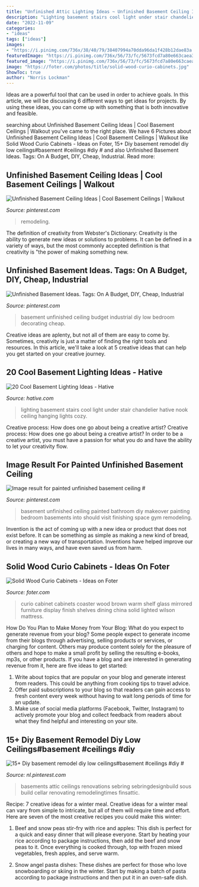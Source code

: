 ```yaml
---
title: "Unfinished Attic Lighting Ideas ~ Unfinished Basement Ceiling Ideas"
description: "Lighting basement stairs cool light under stair chandelier hative nook ceiling hanging lights cozy"
date: "2022-11-09"
categories:
- "ideas"
tags: ["ideas"]
images:
- "https://i.pinimg.com/736x/38/40/79/38407994a70dda96da1f428b12dae83a.jpg"
featuredImage: "https://i.pinimg.com/736x/56/73/fc/5673fcd7a80e663caea36eeef50f8405.jpg"
featured_image: "https://i.pinimg.com/736x/56/73/fc/5673fcd7a80e663caea36eeef50f8405.jpg"
image: "https://foter.com/photos/title/solid-wood-curio-cabinets.jpg"
ShowToc: true
author: "Norris Lockman"
---
```



Ideas are a powerful tool that can be used in order to achieve goals. In this article, we will be discussing 6 different ways to get ideas for projects. By using these ideas, you can come up with something that is both innovative and feasible.

	

		
searching about Unfinished Basement Ceiling Ideas | Cool Basement Ceilings | Walkout you've came to the right place. We have 6 Pictures about Unfinished Basement Ceiling Ideas | Cool Basement Ceilings | Walkout like Solid Wood Curio Cabinets - Ideas on Foter, 15+ Diy basement remodel diy low ceilings#basement #ceilings #diy # and also Unfinished Basement Ideas. Tags: On A Budget, DIY, Cheap, Industrial. Read more:
		
    
## Unfinished Basement Ceiling Ideas | Cool Basement Ceilings | Walkout

<img loading=lazy src="https://i.pinimg.com/736x/38/40/79/38407994a70dda96da1f428b12dae83a.jpg" onerror="this.onerror=null;this.src='https://tse1.mm.bing.net/th?id=OIP.YNn2uQFFt7vChyS7rFxOmwHaFX&amp;pid=15.1';" alt="Unfinished Basement Ceiling Ideas | Cool Basement Ceilings | Walkout">

_Source: pinterest.com_

>remodeling. 

	

The definition of creativity from Webster's Dictionary:
Creativity is the ability to generate new ideas or solutions to problems. It can be defined in a variety of ways, but the most commonly accepted definition is that creativity is "the power of making something new.

    
## Unfinished Basement Ideas. Tags: On A Budget, DIY, Cheap, Industrial

<img loading=lazy src="https://i.pinimg.com/736x/17/1e/e4/171ee464b94effc08b8c0fba0196b3d4.jpg" onerror="this.onerror=null;this.src='https://tse4.mm.bing.net/th?id=OIP.e-vBqSKU0q8HPGATATB19AHaHa&amp;pid=15.1';" alt="Unfinished Basement Ideas. Tags: On A Budget, DIY, Cheap, Industrial">

_Source: pinterest.com_

>basement unfinished ceiling budget industrial diy low bedroom decorating cheap. 

	

Creative ideas are aplenty, but not all of them are easy to come by. Sometimes, creativity is just a matter of finding the right tools and resources. In this article, we'll take a look at 5 creative ideas that can help you get started on your creative journey.

    
## 20 Cool Basement Lighting Ideas - Hative

<img loading=lazy src="https://hative.com/wp-content/uploads/2014/05/basement-lighting-ideas/20-chandelier-under-stairs.jpg" onerror="this.onerror=null;this.src='https://tse1.mm.bing.net/th?id=OIP.8iq0IEn9hl-UkVv44ySPYwHaLL&amp;pid=15.1';" alt="20 Cool Basement Lighting Ideas - Hative">

_Source: hative.com_

>lighting basement stairs cool light under stair chandelier hative nook ceiling hanging lights cozy. 

	

Creative process: How does one go about being a creative artist?
Creative process: How does one go about being a creative artist?
In order to be a creative artist, you must have a passion for what you do and have the ability to let your creativity flow.

    
## Image Result For Painted Unfinished Basement Ceiling #

<img loading=lazy src="https://i.pinimg.com/736x/43/de/cb/43decbea80b2a7571d38963a8f91d803.jpg" onerror="this.onerror=null;this.src='https://tse2.mm.bing.net/th?id=OIP.ufPB5k-8-nyP3wQpDOmBAAHaFX&amp;pid=15.1';" alt="Image result for painted unfinished basement ceiling #">

_Source: pinterest.com_

>basement unfinished ceiling painted bathroom diy makeover painting bedroom basements into should visit finishing space gym remodeling. 

	

Invention is the act of coming up with a new idea or product that does not exist before. It can be something as simple as making a new kind of bread, or creating a new way of transportation. Inventions have helped improve our lives in many ways, and have even saved us from harm.

    
## Solid Wood Curio Cabinets - Ideas On Foter

<img loading=lazy src="https://foter.com/photos/title/solid-wood-curio-cabinets.jpg" onerror="this.onerror=null;this.src='https://tse2.mm.bing.net/th?id=OIP.eXN88DeeXdGMkqjfJhF36gHaLH&amp;pid=15.1';" alt="Solid Wood Curio Cabinets - Ideas on Foter">

_Source: foter.com_

>curio cabinet cabinets coaster wood brown warm shelf glass mirrored furniture display finish shelves dining china solid lighted wilson mattress. 

	

How Do You Plan to Make Money from Your Blog: What do you expect to generate revenue from your blog?
Some people expect to generate income from their blogs through advertising, selling products or services, or charging for content. Others may produce content solely for the pleasure of others and hope to make a small profit by selling the resulting e-books, mp3s, or other products. If you have a blog and are interested in generating revenue from it, here are five ideas to get started: 
1. Write about topics that are popular on your blog and generate interest from readers. This could be anything from cooking tips to travel advice.
2. Offer paid subscriptions to your blog so that readers can gain access to fresh content every week without having to wait long periods of time for an update.
3. Make use of social media platforms (Facebook, Twitter, Instagram) to actively promote your blog and collect feedback from readers about what they find helpful and interesting on your site.

    
## 15+ Diy Basement Remodel Diy Low Ceilings#basement #ceilings #diy #

<img loading=lazy src="https://i.pinimg.com/736x/56/73/fc/5673fcd7a80e663caea36eeef50f8405.jpg" onerror="this.onerror=null;this.src='https://tse4.mm.bing.net/th?id=OIP.jxnXm_RU96xlvBf3uLciaQHaJ3&amp;pid=15.1';" alt="15+ Diy basement remodel diy low ceilings#basement #ceilings #diy #">

_Source: nl.pinterest.com_

>basements attic ceilings renovations sebring sebringdesignbuild sous build cellar renovating remodelingtimes finsattic. 

	

Recipe: 7 creative ideas for a winter meal.
Creative ideas for a winter meal can vary from simple to intricate, but all of them will require time and effort. Here are seven of the most creative recipes you could make this winter: 
1. Beef and snow peas stir-fry with rice and apples: This dish is perfect for a quick and easy dinner that will please everyone. Start by heating your rice according to package instructions, then add the beef and snow peas to it. Once everything is cooked through, top with frozen mixed vegetables, fresh apples, and serve warm. 

2. Snow angel pasta dishes: These dishes are perfect for those who love snowboarding or skiing in the winter. Start by making a batch of pasta according to package instructions and then put it in an oven-safe dish.

